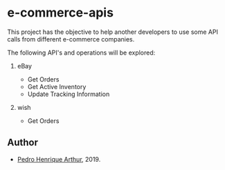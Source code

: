 # e-commerce-apis

This project has the objective to help another developers to use some API calls from different e-commerce companies.

The following API's and operations will be explored:

1. eBay
    - Get Orders
    - Get Active Inventory
    - Update Tracking Information
    
2. wish
    - Get Orders

## Author
* [Pedro Henrique Arthur](https://github.com/pedrohma95/), 2019.
